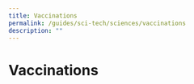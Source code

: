```yaml
---
title: Vaccinations
permalink: /guides/sci-tech/sciences/vaccinations
description: ""
---
```

# Vaccinations